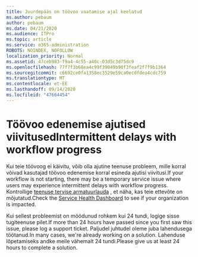 ```yaml
---
title: Juurdepääs on töövoo vaatamise ajal keelatud
ms.author: pebaum
author: pebaum
ms.date: 04/21/2020
ms.audience: ITPro
ms.topic: article
ms.service: o365-administration
ROBOTS: NOINDEX, NOFOLLOW
localization_priority: Normal
ms.assetid: 47ceb983-f9a4-4c55-a40c-03d5c3d75dc9
ms.openlocfilehash: 77f7f3b68ea4c99f39049b90f3feaf2f7f9b1364
ms.sourcegitcommit: c6692ce0fa1358ec3529e59ca0ecdfdea4cdc759
ms.translationtype: MT
ms.contentlocale: et-EE
ms.lasthandoff: 09/14/2020
ms.locfileid: "47664454"
---
```

# <a name="intermittent-delays-with-workflow-progress"></a><span data-ttu-id="2d11a-102">Töövoo edenemise ajutised viivitused</span><span class="sxs-lookup"><span data-stu-id="2d11a-102">Intermittent delays with workflow progress</span></span>

<span data-ttu-id="2d11a-103">Kui teie töövoog ei käivitu, võib olla ajutine teenuse probleem, mille korral võivad kasutajad töövoo edenemise korral esineda ajutisi viivitusi.</span><span class="sxs-lookup"><span data-stu-id="2d11a-103">If your workflow is not starting, there may be a temporary service issue where users may experience intermittent delays with workflow progress.</span></span> <span data-ttu-id="2d11a-104">Kontrollige [teenuse tervise armatuurlauda](https://admin.microsoft.com/AdminPortal/Home#/servicehealth) , et näha, kas teie ettevõte on mõjutatud.</span><span class="sxs-lookup"><span data-stu-id="2d11a-104">Check the [Service Health Dashboard](https://admin.microsoft.com/AdminPortal/Home#/servicehealth) to see if your organization is impacted.</span></span> 

<span data-ttu-id="2d11a-105">Kui sellest probleemist on möödunud rohkem kui 24 tundi, logige sisse tugiteenuse pilet.</span><span class="sxs-lookup"><span data-stu-id="2d11a-105">If more than 24 hours have passed since you first saw this issue, please log a support ticket.</span></span> <span data-ttu-id="2d11a-106">Paljudel juhtudel oleme juba lahendusega töötanud.</span><span class="sxs-lookup"><span data-stu-id="2d11a-106">In many cases, we're already working on a solution.</span></span> <span data-ttu-id="2d11a-107">Lahenduse lõpetamiseks andke meile vähemalt 24 tundi.</span><span class="sxs-lookup"><span data-stu-id="2d11a-107">Please give us at least 24 hours to complete a solution.</span></span>


  

